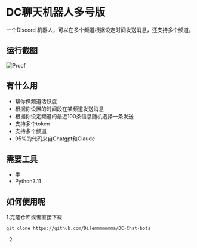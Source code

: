# DC聊天机器人多号版
一个Discord 机器人，可以在多个频道根据设定时间发送消息，还支持多个频道。

## 运行截图

![Proof](https://i.ibb.co/vQkwwmb/We-Chat-20241212200238.jpg)
## 有什么用

- 帮你保频道活跃度
- 根据你设置的时间段在某频道发送消息
- 根据你设定频道的最近100条信息随机选择一条发送
- 支持多个token
- 支持多个频道
- 95%的代码来自Chatgpt和Claude

## 需要工具

- 手
- Python3.11

## 如何使用呢


1.克隆仓库或者直接下载

   ```
   git clone https://github.com/Dilemmmmmmma/DC-Chat-bots
   ```

2.
